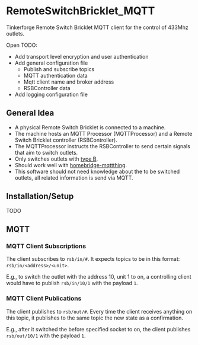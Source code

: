 # RemoteSwitchBricklet_MQTT

Tinkerforge Remote Switch Bricklet MQTT client for the control of 433Mhz outlets.

Open TODO:
- Add transport level encryption and user authentication
- Add general configuration file
    - Publish and subscribe topics
    - MQTT authentication data
    - Mqtt client name and broker address
    - RSBController data
- Add logging configuration file

## General Idea

- A physical Remote Switch Bricklet is connected to a machine.
- The machine hosts an MQTT Processor (MQTTProcessor) and a Remote Switch Bricklet controller (RSBController).
- The MQTTProcessor instructs the RSBController to send certain signals that aim to switch outlets.
- Only switches outlets with [type B](https://www.tinkerforge.com/en/doc/Hardware/Bricklets/Remote_Switch.html#remote-switch-bricklet).
- Should work well with [homebridge-mqttthing](https://github.com/arachnetech/homebridge-mqttthing).
- This software should not need knowledge about the to be switched outlets, all related information is send via MQTT.

## Installation/Setup

TODO

## MQTT

### MQTT Client Subscriptions

The client subscribes to `rsb/in/#`. It expects topics to be in this format: `rsb/in/<address>/<unit>`.

E.g., to switch the outlet with the address 10, unit 1 to on, a controlling client would have to publish `rsb/in/10/1` with the payload `1`.

### MQTT Client Publications

The client publishes to `rsb/out/#`. Every time the client receives anything on this topic, it publishes to the same topic the new state as a confirmation.

E.g., after it switched the before specified socket to on, the client publishes `rsb/out/10/1` with the payload `1`.
